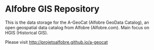# Alfobre GIS Repository
This is the data storage for the A-GeoCat (Alfobre GeoData Catalog), an open geospatial data catalog from Alfobre (Alfobre.com). Main focus on HGIS (Historical GIS).

Please visit http://projetoalfobre.github.io/a-geocat 





